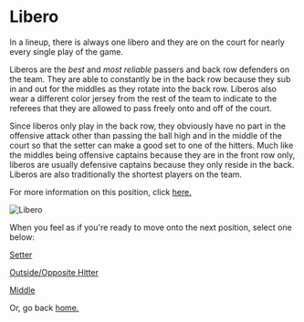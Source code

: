 # Libero

In a lineup, there is always one libero and they are on the court for nearly every single play of the game.

Liberos are the *best* and *most reliable* passers and back row defenders on the team. They are able to constantly be in the back row because they sub in and out for the middles as they rotate into the back row. Liberos also wear a different color jersey from the rest of the team to indicate to the referees that they are allowed to pass freely onto and off of the court. 

Since liberos only play in the back row, they obviously have no part in the offensive attack other than passing the ball high and in the middle of the court so that the setter can make a good set to one of the hitters. Much like the middles being offensive captains because they are in the front row only, liberos are usually defensive captains because they only reside in the back. Liberos are also traditionally the shortest players on the team. 

For more information on this position, click [here.](https://www.liveabout.com/libero-position-indoor-volleyball-3429244)

![Libero](https://www.paloaltoonline.com/news/photos/2019/august/11/79003_full.jpg)

When you feel as if you're ready to move onto the next position, select one below:

[Setter](https://github.com/JakeSmith1109/IT-1600-Markdown-Pages/blob/main/setter.md)

[Outside/Opposite Hitter](https://github.com/JakeSmith1109/IT-1600-Markdown-Pages/blob/main/outside_opposite.md)

[Middle](https://github.com/JakeSmith1109/IT-1600-Markdown-Pages/blob/main/middle.md)

Or, go back [home.](https://github.com/JakeSmith1109/IT-1600-Markdown-Pages.git)